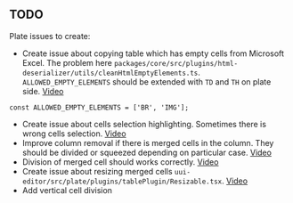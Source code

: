 ## TODO

Plate issues to create:
- Create issue about copying table which has empty cells from Microsoft Excel. The problem here `packages/core/src/plugins/html-deserializer/utils/cleanHtmlEmptyElements.ts`. `ALLOWED_EMPTY_ELEMENTS` should be extended with `TD` and `TH` on plate side.  [Video](https://epam-my.sharepoint.com/personal/natallia_alieva_epam_com/_layouts/15/stream.aspx?id=%2Fpersonal%2Fnatallia%5Falieva%5Fepam%5Fcom%2FDocuments%2FMicrosoft%20Teams%20Chat%20Files%2F2023%2D04%2D11%5F11h58%5F43%2Emp4)

```
const ALLOWED_EMPTY_ELEMENTS = ['BR', 'IMG'];
```
- Create issue about cells selection highlighting. Sometimes there is wrong cells selection. [Video](https://epam-my.sharepoint.com/:v:/p/dzmitry_tamashevich/Ec4ZOs-rATZHjFYZWVxjczEB649FCoYFKDV_x3RxZiWAGA?e=4hswgA)
- Improve column removal if there is merged cells in the column. They should be divided or squeezed depending on particular case. [Video](https://epam-my.sharepoint.com/:v:/p/dzmitry_tamashevich/ESEWq--1q6dJl6AsQQChH-YB1_TtKjJtpW_W3kRhlpFZdw)
- Division of merged cell should works correctly. [Video](https://epam-my.sharepoint.com/personal/natallia_alieva_epam_com/_layouts/15/stream.aspx?id=%2Fpersonal%2Fnatallia%5Falieva%5Fepam%5Fcom%2FDocuments%2FMicrosoft%20Teams%20Chat%20Files%2F2023%2D05%2D20%5F22h45%5F45%2Emp4&ga=1)
- Create issue about resizing merged cells `uui-editor/src/plate/plugins/tablePlugin/Resizable.tsx`. [Video](https://epam-my.sharepoint.com/personal/dzmitry_tamashevich_epam_com/_layouts/15/stream.aspx?id=%2Fpersonal%2Fdzmitry%5Ftamashevich%5Fepam%5Fcom%2FDocuments%2FMicrosoft%20Teams%20Chat%20Files%2FScreen%20Recording%202023%2D05%2D19%20at%2018%2E42%2E38%2Emov&referrer=Teams%2ETEAMS%2DELECTRON&referrerScenario=p2p%5Fns%2Dbim&ga=1)
- Add vertical cell division
